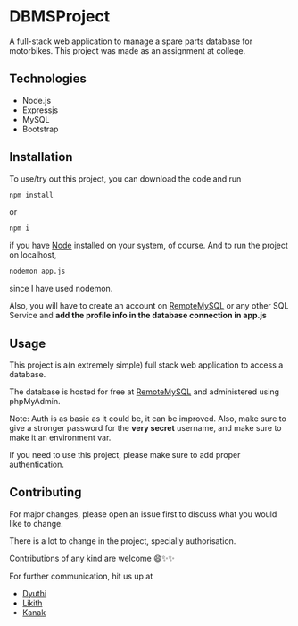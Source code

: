 # DBMSProject
A full-stack web application to manage a spare parts database for motorbikes.
This project was made as an assignment at college.

## Technologies
* Node.js
* Expressjs
* MySQL
* Bootstrap

## Installation
To use/try out this project, you can download the code and run 
```bash
npm install
```
or
```bash
npm i
``` 
if you have [Node](https://nodejs.org/en/download/) installed on your system, of course.
And to run the project on localhost,
```bash
nodemon app.js
```
since I have used nodemon.

Also, you will have to create an account on [RemoteMySQL](http://remotemysql.com) or any other SQL Service and **add the profile info in the database connection in app.js**

## Usage
This project is a(n extremely simple) full stack web application to access a database.

The database is hosted for free at [RemoteMySQL](http://remotemysql.com) and administered using phpMyAdmin.

Note: Auth is as basic as it could be, it can be improved. Also, make sure to give a stronger password for the **very secret** username, and make sure to make it an environment var.

If you need to use this project, please make sure to add proper authentication.



## Contributing
For major changes, please open an issue first to discuss what you would like to change.

There is a lot to change in the project, specially authorisation. 

Contributions of any kind are welcome 😄✨✨

For further communication, hit us up at 
* [Dyuthi](mailto:nityaa55@gmail.com)
* [Likith](mailto:likithsrinath2000@gmail.com)
* [Kanak](mailto:kanak101kd@gmail.com)
